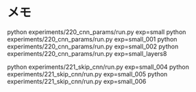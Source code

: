 # メモ

python experiments/220_cnn_params/run.py exp=small
python experiments/220_cnn_params/run.py exp=small_001
python experiments/220_cnn_params/run.py exp=small_002
python experiments/220_cnn_params/run.py exp=small_layers8

python experiments/221_skip_cnn/run.py exp=small_004
python experiments/221_skip_cnn/run.py exp=small_005
python experiments/221_skip_cnn/run.py exp=small_006